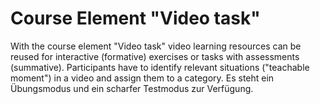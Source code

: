 # Course Element "Video task"
With the course element "Video task" video learning resources can be reused for interactive (formative) exercises or tasks with assessments (summative). Participants have to identify relevant situations ("teachable moment") in a video and assign them to a category.
Es steht ein Übungsmodus und ein scharfer Testmodus zur Verfügung. 